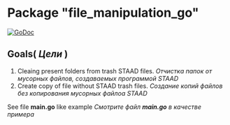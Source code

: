 # Package "file_manipulation_go"

[![GoDoc](https://godoc.org/github.com/Konstantin8105/file_manipulation_go/fileManipulation?status.svg)](https://godoc.org/github.com/Konstantin8105/file_manipulation_go/fileManipulation)

## Goals( *Цели* )

1. Cleaing present folders from trash STAAD files.
   *Отчистка папок от мусорных файлов, создаваемых программой STAAD*
2. Create copy of file without STAAD trash files.
   *Создание копий файлов без копирования мусорных файлоа STAAD*

See file **main.go** like example
*Смотрите файл **main.go** в качестве примера*
